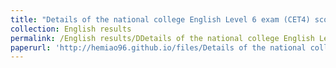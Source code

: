 ```yaml
---
title: "Details of the national college English Level 6 exam (CET4) scores"
collection: English results
permalink: /English results/DDetails of the national college English Level 4 exam (CET4) scores
paperurl: 'http://hemiao96.github.io/files/Details of the national college English Level 4 exam (CET4) scores.pdf'
---
```


